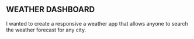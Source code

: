 ## WEATHER DASHBOARD 
I wanted to create a responsive a weather app that allows anyone to search the weather forecast for any city. 

